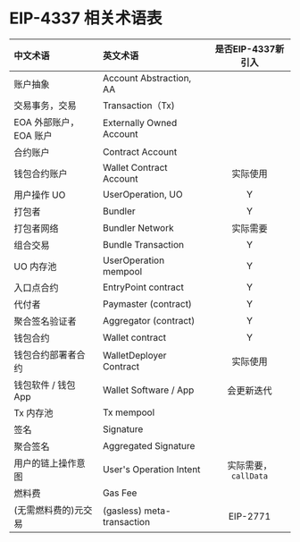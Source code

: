 # EIP-4337 相关术语表

|中文术语                 |英文术语                   | 是否EIP-4337新引入  |
|:--                     |:--                       |:--:              |
| 账户抽象                | Account Abstraction, AA  |                   |
| 交易事务，交易           | Transaction（Tx)          |                  |
| EOA 外部账户，EOA 账户   | Externally Owned Account  |                  |
| 合约账户                | Contract Account          |                  |
| 钱包合约账户             | Wallet Contract Account   |   实际使用        |
| 用户操作 UO             | UserOperation, UO         |   Y              |
| 打包者                  | Bundler                  |    Y              |
| 打包者网络               | Bundler Network          |   实际需要         |
| 组合交易                | Bundle Transaction        |  Y               |
| UO 内存池               | UserOperation mempool     |    Y             |
| 入口点合约               | EntryPoint contract      |   Y               |
| 代付者                  | Paymaster (contract)      |    Y             |
| 聚合签名验证者           | Aggregator (contract)      |   Y              |
| 钱包合约                | Wallet contract           |   Y              |
| 钱包合约部署者合约        | WalletDeployer Contract  |   实际使用         |
| 钱包软件 / 钱包 App      | Wallet Software / App    |   会更新迭代     |
| Tx 内存池               | Tx mempool               |                   |
| 签名                    | Signature               |                    |
| 聚合签名                | Aggregated Signature     |                   |
| 用户的链上操作意图        | User's Operation Intent  | 实际需要，`callData`|
| 燃料费                 | Gas Fee                   |                  |
| (无需燃料费的)元交易     | (gasless) meta-transaction| EIP-2771         |

